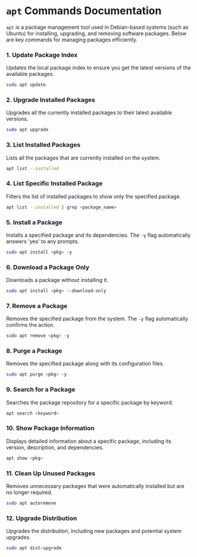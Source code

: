 # `apt` Commands Documentation

`apt` is a package management tool used in Debian-based systems (such as Ubuntu) for installing, upgrading, and removing software packages. Below are key commands for managing packages efficiently.

### 1. Update Package Index
Updates the local package index to ensure you get the latest versions of the available packages.

```bash
sudo apt update
```

### 2. Upgrade Installed Packages
Upgrades all the currently installed packages to their latest available versions.

```bash
sudo apt upgrade
```

### 3. List Installed Packages
Lists all the packages that are currently installed on the system.

```bash
apt list --installed
```

### 4. List Specific Installed Package
Filters the list of installed packages to show only the specified package.

```bash
apt list --installed | grep <package_name>
```

### 5. Install a Package
Installs a specified package and its dependencies. The `-y` flag automatically answers 'yes' to any prompts.

```bash
sudo apt install <pkg> -y
```

### 6. Download a Package Only
Downloads a package without installing it.

```bash
sudo apt install <pkg> --download-only
```

### 7. Remove a Package
Removes the specified package from the system. The `-y` flag automatically confirms the action.

```bash
sudo apt remove <pkg> -y
```

### 8. Purge a Package
Removes the specified package along with its configuration files.

```bash
sudo apt purge <pkg> -y
```

### 9. Search for a Package
Searches the package repository for a specific package by keyword.

```bash
apt search <keyword>
```

### 10. Show Package Information
Displays detailed information about a specific package, including its version, description, and dependencies.

```bash
apt show <pkg>
```

### 11. Clean Up Unused Packages
Removes unnecessary packages that were automatically installed but are no longer required.

```bash
sudo apt autoremove
```

### 12. Upgrade Distribution
Upgrades the distribution, including new packages and potential system upgrades.

```bash
sudo apt dist-upgrade
```